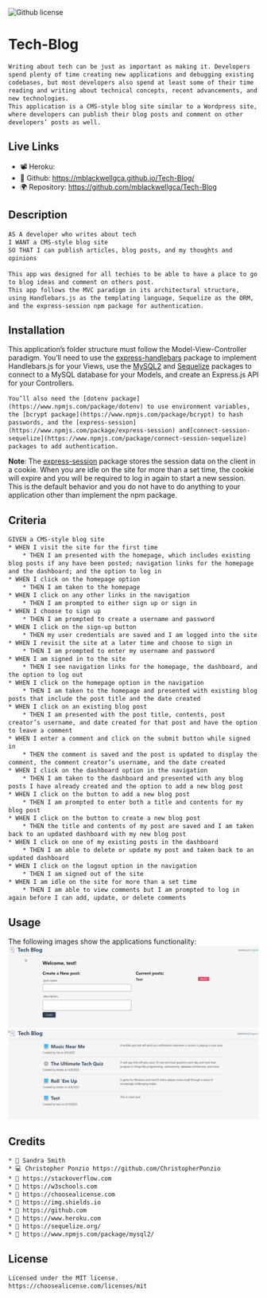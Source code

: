 ![Github license](https://img.shields.io/badge/license-MIT-blueviolet.svg)

# Tech-Blog
    Writing about tech can be just as important as making it. Developers spend plenty of time creating new applications and debugging existing codebases, but most developers also spend at least some of their time reading and writing about technical concepts, recent advancements, and new technologies.
    This application is a CMS-style blog site similar to a Wordpress site, where developers can publish their blog posts and comment on other developers’ posts as well. 
        
## Live Links
* 📽️ Heroku: 
* 🎥 Github: https://mblackwellgca.github.io/Tech-Blog/
* 🌍 Repository: https://github.com/mblackwellgca/Tech-Blog

## Description
    AS A developer who writes about tech
    I WANT a CMS-style blog site
    SO THAT I can publish articles, blog posts, and my thoughts and opinions

    This app was designed for all techies to be able to have a place to go to blog ideas and comment on others post.
    This app follows the MVC paradigm in its architectural structure, using Handlebars.js as the templating language, Sequelize as the ORM, and the express-session npm package for authentication.

## Installation
   This application’s folder structure must follow the Model-View-Controller paradigm. You’ll need to use the [express-handlebars](https://www.npmjs.com/package/express-handlebars) package to implement Handlebars.js for your Views, use the [MySQL2](https://www.npmjs.com/package/mysql2) and [Sequelize](https://www.npmjs.com/package/sequelize) packages to connect to a MySQL database for your Models, and create an Express.js API for your Controllers.

    You’ll also need the [dotenv package](https://www.npmjs.com/package/dotenv) to use environment variables, the [bcrypt package](https://www.npmjs.com/package/bcrypt) to hash passwords, and the [express-session](https://www.npmjs.com/package/express-session) and[connect-session-sequelize](https://www.npmjs.com/package/connect-session-sequelize) packages to add authentication.

**Note**: 
    The [express-session](https://www.npmjs.com/package/express-session) package stores the session data on the client in a cookie. When you are idle on the site for more than a set time, the cookie will expire and you will be required to log in again to start a new session. This is the default behavior and you do not have to do anything to your application other than implement the npm package. 

## Criteria
    GIVEN a CMS-style blog site
    * WHEN I visit the site for the first time
        * THEN I am presented with the homepage, which includes existing blog posts if any have been posted; navigation links for the homepage and the dashboard; and the option to log in
    * WHEN I click on the homepage option
        * THEN I am taken to the homepage
    * WHEN I click on any other links in the navigation
        * THEN I am prompted to either sign up or sign in
    * WHEN I choose to sign up
        * THEN I am prompted to create a username and password
    * WHEN I click on the sign-up button
        * THEN my user credentials are saved and I am logged into the site
    * WHEN I revisit the site at a later time and choose to sign in
        * THEN I am prompted to enter my username and password
    * WHEN I am signed in to the site
        * THEN I see navigation links for the homepage, the dashboard, and the option to log out
    * WHEN I click on the homepage option in the navigation
        * THEN I am taken to the homepage and presented with existing blog posts that include the post title and the date created
    * WHEN I click on an existing blog post
        * THEN I am presented with the post title, contents, post creator’s username, and date created for that post and have the option to leave a comment
    * WHEN I enter a comment and click on the submit button while signed in
        * THEN the comment is saved and the post is updated to display the comment, the comment creator’s username, and the date created
    * WHEN I click on the dashboard option in the navigation
        * THEN I am taken to the dashboard and presented with any blog posts I have already created and the option to add a new blog post
    * WHEN I click on the button to add a new blog post
        * THEN I am prompted to enter both a title and contents for my blog post
    * WHEN I click on the button to create a new blog post
        * THEN the title and contents of my post are saved and I am taken back to an updated dashboard with my new blog post
    * WHEN I click on one of my existing posts in the dashboard
        * THEN I am able to delete or update my post and taken back to an updated dashboard
    * WHEN I click on the logout option in the navigation
        * THEN I am signed out of the site
    * WHEN I am idle on the site for more than a set time
        * THEN I am able to view comments but I am prompted to log in again before I can add, update, or delete comments 

## Usage
The following images show the applications functionality:
![Demo Screenshot](./public/images/dash.png)
![Demo Screenshot](./public/images/home.png)

## Credits
    * 🏫 Sandra Smith
    * 💻 Christopher Ponzio https://github.com/ChristopherPonzio
    * 🔗 https://stackoverflow.com 
    * 🔗 https://w3schools.com 
    * 🔗 https://choosealicense.com 
    * 🔗 https://img.shields.io
    * 🔗 https://github.com
    * 🔗 https://www.heroku.com
    * 🔗 https://sequelize.org/
    * 🔗 https://www.npmjs.com/package/mysql2/

## License
    Licensed under the MIT license.
    https://choosealicense.com/licenses/mit